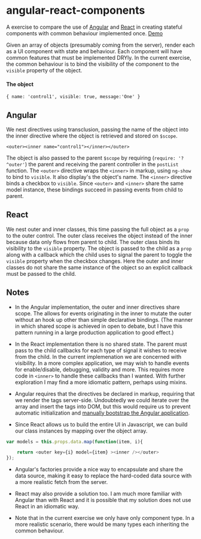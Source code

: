 angular-react-components
========================

A exercise to compare the use of [Angular](https://angularjs.org/) and [React](http://facebook.github.io/react/index.html) in creating stateful components with common behaviour implemented once. [Demo](http://plunkr.com)

Given an array of objects (presumably coming from the server), render each as a UI component with state and behaviour. Each component will have common features that must be implemented DRYly. In the current exercise, the common behaviour is to bind the visibility of the component to the `visible` property of the object. 

#### The object 
``` { name: 'control1', visible: true, message:'One' } ```

## Angular
We nest directives using transclusion, passing the name of the object into the inner directive where the object is retrieved and stored on `$scope`. 

``` <outer><inner name="control1"></inner></outer> ```

The object is also passed to the parent `$scope` by requiring (`require: '?^outer'`) the parent and receiving the parent controller in the `postList` function. The `<outer>` directive wraps the `<inner>` in markup, using `ng-show` to bind to `visible`. It also display's the object's name. The `<inner>` directive binds a checkbox to `visible`. Since `<outer>` and `<inner>` share the same model instance, these bindings succeed in passing events from child to parent.


## React
We nest outer and inner classes, this time passing the full object as a `prop` to the outer control. The outer class receives the object instead of the inner because data only flows from parent to child. The outer class binds its visibility to the `visible` property. The object is passed to the child as a `prop` along with a callback which the child uses to signal the parent to toggle the `visible` property when the checkbox changes. Here the outer and inner classes do not share the same instance of the object so an explicit callback must be passed to the child.

## Notes

* In the Angular implementation, the outer and inner directives share scope. The allows for events originating in the inner to mutate the outer without an hook up other than simple declarative bindings. (The manner in which shared scope is achieved in open to debate, but I have this pattern running in a large production application to good effect.)

* In the React implementation there is no shared state. The parent must pass to the child callbacks for each type of signal it wishes to receive from the child. In the current implemenation we are concerned with visibility. In a more complex application, we may wish to handle events for enable/disable, debugging, validity and more. This requires more code in `<inner>` to handle these callbacks than I wanted. With further exploration I may find a more idiomatic pattern, perhaps using mixins.

* Angular requires that the directives be declared in markup, requiring that we render the tags server-side. Undoubtedly we could iterate over the array and insert the tags into DOM, but this would require us to prevent automatic initialization and [manually bootstrap the Angular application](https://docs.angularjs.org/guide/bootstrap).

* Since React allows us to build the entire UI in Javascript, we can build our class instances by mapping over the object array.

```javascript
var models = this.props.data.map(function(item, i){

    return <outer key={i} model={item} ><inner /></outer>
}); 
```

* Angular's factories provide a nice way to encapsulate and share the data source, making it easy to replace the hard-coded data source with a more realistic fetch from the server.

* React may also provide a solution too. I am much more familiar with Angular than with React and it is possible that my solution does not use React in an idiomatic way.

* Note that in the current exercise we only have only component type. In a more realistic scenario, there would be many types each inheriting the common behaviour.


